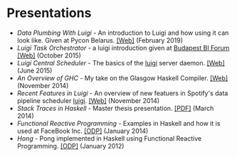 # Presentations

  * *Data Plumbing With Luigi* - An introduction to Luigi and how using it can look like. Given at Pycon Belarus. [[Web]](https://www.arashrouhani.com/luigi-pycon-minsk-feb-2019/) (February 2019)
  * *Luigi Task Orchestrator* - a luigi introduction given at [Budapest BI Forum](http://budapestbiforum.hu/2015/en/) [[Web]](https://tarrasch.github.io/luigi-budapest-bi-oct-2015/) (October 2015)
  * *Luigi Central Scheduler* - The basics of the [luigi] server daemon. [[Web]][luigid-basics-jun-2015] (June 2015)
  * *An Overview of GHC* - My take on the Glasgow Haskell Compiler. [[Web]][ghc-intro-nov-2014] (November 2014)
  * *Recent Features in Luigi* - An overview of new featuers in Spotify's data pipeline scheduler [luigi]. [[Web]][luigi-presentation] (November 2014)
  * *Stack Traces in Haskell* - Master thesis presentation. [[PDF]][master-presentation] (March 2014)
  * *Functional Reactive Programming* - Examples in Haskell and how it is used at FaceBook Inc. [[ODP]][frp-chalmers-presentation] (January 2014)
  * *Hong* - Pong implemented in Haskell using Functional Reactive Programming. [[ODP]][hong-presentation] (January 2012)

[hong-presentation]: https://github.com/Tarrasch/Hong/raw/master/presentation/slide.odp
[frp-chalmers-presentation]: /presentations/frp-chalmers-presentation.odp
[master-presentation]: /presentations/master-presentation.pdf
[luigi]: https://github.com/spotify/luigi
[luigi-presentation]: https://tarrasch.github.io/luigi-presentation
[ghc-intro-nov-2014]: https://tarrasch.github.io/ghc-intro-nov-2014
[luigid-basics-jun-2015]: https://tarrasch.github.io/luigid-basics-jun-2015

